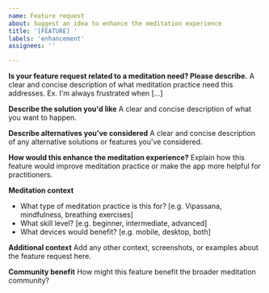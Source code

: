 ```yaml
---
name: Feature request
about: Suggest an idea to enhance the meditation experience
title: '[FEATURE] '
labels: 'enhancement'
assignees: ''

---
```


**Is your feature request related to a meditation need? Please describe.**
A clear and concise description of what meditation practice need this addresses. Ex. I'm always frustrated when [...]

**Describe the solution you'd like**
A clear and concise description of what you want to happen.

**Describe alternatives you've considered**
A clear and concise description of any alternative solutions or features you've considered.

**How would this enhance the meditation experience?**
Explain how this feature would improve meditation practice or make the app more helpful for practitioners.

**Meditation context**
- What type of meditation practice is this for? [e.g. Vipassana, mindfulness, breathing exercises]
- What skill level? [e.g. beginner, intermediate, advanced]
- What devices would benefit? [e.g. mobile, desktop, both]

**Additional context**
Add any other context, screenshots, or examples about the feature request here.

**Community benefit**
How might this feature benefit the broader meditation community?
